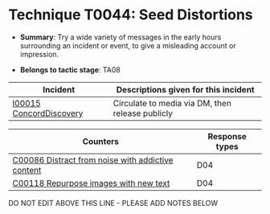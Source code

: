 # Technique T0044: Seed Distortions

* **Summary**: Try a wide variety of messages in the early hours surrounding an incident or event, to give a misleading account or impression.

* **Belongs to tactic stage**: TA08


| Incident | Descriptions given for this incident |
| -------- | -------------------- |
| [I00015 ConcordDiscovery](../../generated_pages/incidents/I00015.md) | Circulate to media via DM, then release publicly |



| Counters | Response types |
| -------- | -------------- |
| [C00086 Distract from noise with addictive content](../../generated_pages/counters/C00086.md) | D04 |
| [C00118 Repurpose images with new text](../../generated_pages/counters/C00118.md) | D04 |


DO NOT EDIT ABOVE THIS LINE - PLEASE ADD NOTES BELOW